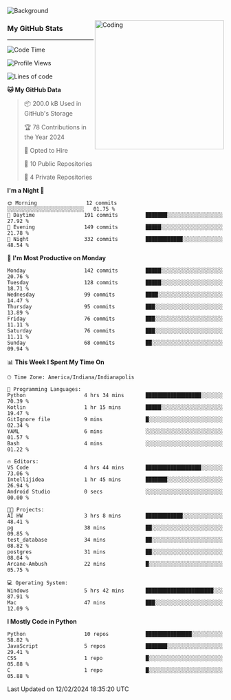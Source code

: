 ![Background](https://github.com/Nguyen-Noah/Nguyen-Noah/assets/112649680/f5d2296f-0508-400c-abcf-47c085708a2a)

<img align="right" alt="Coding" width="300" src="https://cdn.dribbble.com/users/1277312/screenshots/14733298/media/39b1045e593737587dd60e42c8422d1f.gif" >

### My GitHub Stats
---
<!--START_SECTION:waka-->
![Code Time](http://img.shields.io/badge/Code%20Time-137%20hrs%2014%20mins-blue)

![Profile Views](http://img.shields.io/badge/Profile%20Views-1-blue)

![Lines of code](https://img.shields.io/badge/From%20Hello%20World%20I%27ve%20Written-141.7%20thousand%20lines%20of%20code-blue)

**🐱 My GitHub Data** 

> 📦 200.0 kB Used in GitHub's Storage 
 > 
> 🏆 78 Contributions in the Year 2024
 > 
> 💼 Opted to Hire
 > 
> 📜 10 Public Repositories 
 > 
> 🔑 4 Private Repositories 
 > 
**I'm a Night 🦉** 

```text
🌞 Morning                12 commits          ░░░░░░░░░░░░░░░░░░░░░░░░░   01.75 % 
🌆 Daytime                191 commits         ███████░░░░░░░░░░░░░░░░░░   27.92 % 
🌃 Evening                149 commits         █████░░░░░░░░░░░░░░░░░░░░   21.78 % 
🌙 Night                  332 commits         ████████████░░░░░░░░░░░░░   48.54 % 
```
📅 **I'm Most Productive on Monday** 

```text
Monday                   142 commits         █████░░░░░░░░░░░░░░░░░░░░   20.76 % 
Tuesday                  128 commits         █████░░░░░░░░░░░░░░░░░░░░   18.71 % 
Wednesday                99 commits          ████░░░░░░░░░░░░░░░░░░░░░   14.47 % 
Thursday                 95 commits          ███░░░░░░░░░░░░░░░░░░░░░░   13.89 % 
Friday                   76 commits          ███░░░░░░░░░░░░░░░░░░░░░░   11.11 % 
Saturday                 76 commits          ███░░░░░░░░░░░░░░░░░░░░░░   11.11 % 
Sunday                   68 commits          ██░░░░░░░░░░░░░░░░░░░░░░░   09.94 % 
```


📊 **This Week I Spent My Time On** 

```text
🕑︎ Time Zone: America/Indiana/Indianapolis

💬 Programming Languages: 
Python                   4 hrs 34 mins       ██████████████████░░░░░░░   70.39 % 
Kotlin                   1 hr 15 mins        █████░░░░░░░░░░░░░░░░░░░░   19.47 % 
GitIgnore file           9 mins              █░░░░░░░░░░░░░░░░░░░░░░░░   02.34 % 
YAML                     6 mins              ░░░░░░░░░░░░░░░░░░░░░░░░░   01.57 % 
Bash                     4 mins              ░░░░░░░░░░░░░░░░░░░░░░░░░   01.22 % 

🔥 Editors: 
VS Code                  4 hrs 44 mins       ██████████████████░░░░░░░   73.06 % 
Intellijidea             1 hr 45 mins        ███████░░░░░░░░░░░░░░░░░░   26.94 % 
Android Studio           0 secs              ░░░░░░░░░░░░░░░░░░░░░░░░░   00.00 % 

🐱‍💻 Projects: 
AI HW                    3 hrs 8 mins        ████████████░░░░░░░░░░░░░   48.41 % 
pg                       38 mins             ██░░░░░░░░░░░░░░░░░░░░░░░   09.85 % 
test_database            34 mins             ██░░░░░░░░░░░░░░░░░░░░░░░   08.82 % 
postgres                 31 mins             ██░░░░░░░░░░░░░░░░░░░░░░░   08.04 % 
Arcane-Ambush            22 mins             █░░░░░░░░░░░░░░░░░░░░░░░░   05.75 % 

💻 Operating System: 
Windows                  5 hrs 42 mins       ██████████████████████░░░   87.91 % 
Mac                      47 mins             ███░░░░░░░░░░░░░░░░░░░░░░   12.09 % 
```

**I Mostly Code in Python** 

```text
Python                   10 repos            ███████████████░░░░░░░░░░   58.82 % 
JavaScript               5 repos             ███████░░░░░░░░░░░░░░░░░░   29.41 % 
CSS                      1 repo              █░░░░░░░░░░░░░░░░░░░░░░░░   05.88 % 
C                        1 repo              █░░░░░░░░░░░░░░░░░░░░░░░░   05.88 % 
```




 Last Updated on 12/02/2024 18:35:20 UTC
<!--END_SECTION:waka-->

<!--
**Nguyen-Noah/Nguyen-Noah** is a ✨ _special_ ✨ repository because its `README.md` (this file) appears on your GitHub profile.

Here are some ideas to get you started:

- 🔭 I’m currently working on ...
- 🌱 I’m currently learning ...
- 👯 I’m looking to collaborate on ...
- 🤔 I’m looking for help with ...
- 💬 Ask me about ...
- 📫 How to reach me: ...
- 😄 Pronouns: ...
- ⚡ Fun fact: ...
-->
